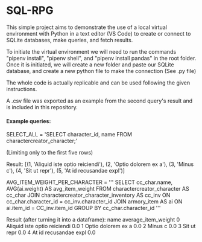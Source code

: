 # SQL-RPG

This simple project aims to demonstrate the use of a local virtual environment with Python in a text editor (VS Code) to create or connect to SQLite databases, make queries, and fetch results.

To initiate the virtual environment we will need to run the commands "pipenv install", "pipenv shell", and "pipenv install pandas" in the root folder. Once it is initiated, we will create a new folder and paste our SQLite database, and create a new python file to make the connection (See .py file)

The whole code is actually replicable and can be used following the given instructions.

A .csv file was exported as an example from the second query's result and is included in this repository.

#### Example queries:


SELECT_ALL = 'SELECT character_id, name FROM charactercreator_character;'


(Limiting only to the first five rows)

Result: [(1, 'Aliquid iste optio reiciendi'), (2, 'Optio dolorem ex a'), (3, 'Minus c'), (4, 'Sit ut repr'), (5, 'At id recusandae expl')]


AVG_ITEM_WEIGHT_PER_CHARACTER = '''
SELECT cc_char.name, AVG(ai.weight) AS avg_item_weight FROM charactercreator_character AS cc_char
JOIN charactercreator_character_inventory AS cc_inv
ON cc_char.character_id = cc_inv.character_id
JOIN armory_item AS ai
ON ai.item_id = CC_inv.item_id
GROUP BY cc_char.character_id
'''


Result (after turning it into a dataframe): 
                           name  average_item_weight
0  Aliquid iste optio reiciendi                  0.0
1            Optio dolorem ex a                  0.0
2                       Minus c                  0.0
3                   Sit ut repr                  0.0
4         At id recusandae expl                  0.0
